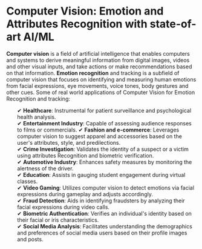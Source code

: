 # Computer Vision: Emotion and Attributes Recognition with state-of-art AI/ML
<b>Computer vision</b> is a field of artificial intelligence that enables computers and systems to derive meaningful information from digital images, videos and other visual inputs, and take actions or make recommendations based on that information. <b>Emotion recognition</b> and tracking is a subfield of computer vision that focuses on identifying and measuring human emotions from facial expressions, eye movements, voice tones, body gestures and other cues. Some of real world applications of Computer Vision for Emotion Recognition and tracking:

<ul style="margin-left: 5px; list-style-type: none;">
    ✔  <b>Healthcare</b>: Instrumental for patient surveillance and psychological health analysis.<br>
    ✔  <b>Entertainment Industry</b>: Capable of assessing audience responses to films or commercials.
    ✔  <b>Fashion and e-commerce</b>: Leverages computer vision to suggest apparel and accessories based on the user's attributes, style, and predilections.<br>
    ✔  <b>Crime Investigation</b>: Validates the identity of a suspect or a victim using attributes Recognition and biometric verification.<br>
    ✔  <b>Automotive Industry</b>: Enhances safety measures by monitoring the alertness of the driver.<br>
    ✔  <b>Education</b>: Assists in gauging student engagement during virtual classes.<br>
    ✔  <b>Video Gaming</b>: Utilizes computer vision to detect emotions via facial expressions during gameplay and adjusts accordingly.<br>
    ✔  <b>Fraud Detection</b>: Aids in identifying fraudsters by analyzing their facial expressions during video calls.<br>
    ✔  <b>Biometric Authentication</b>: Verifies an individual's identity based on their facial or iris characteristics.<br>
    ✔  <b>Social Media Analysis</b>: Facilitates understanding the demographics and preferences of social media users based on their profile images and posts.
</ul>
